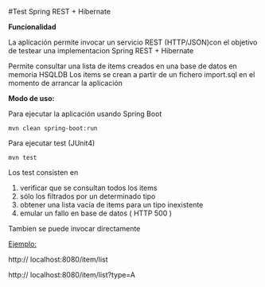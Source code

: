 
#Test Spring REST + Hibernate


<b>Funcionalidad</b>

La aplicación permite invocar un servicio REST (HTTP/JSON)con el objetivo de testear una implementacion Spring REST + Hibernate

Permite consultar una lista de items creados en una base de datos en memoria HSQLDB
Los items se crean a partir de un fichero import.sql en el momento de arrancar la aplicación


<b>Modo de uso:</b>


Para ejecutar la aplicación usando Spring Boot

<code>mvn clean spring-boot:run</code>

Para ejecutar test (JUnit4)

<code>mvn test</code>

Los test consisten en 
1) verificar que se consultan todos los items
2) sólo los filtrados por un determinado tipo 
3) obtener una lista vacía de items para un tipo inexistente
4) emular un fallo en base de datos ( HTTP 500 )

Tambien se puede invocar directamente

<u>Ejemplo:</u>

http:// localhost:8080/item/list

http:// localhost:8080/item/list?type=A






